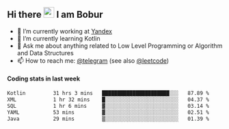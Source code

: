 ## Hi there <img src="https://media.giphy.com/media/hvRJCLFzcasrR4ia7z/giphy.gif" width="25px" height="25px"> I am Bobur

- 💼 I’m currently working at [Yandex](https://yandex.ru/)
- 🌱 I’m currently learning Kotlin
- 💬 Ask me about anything related to Low Level Programming or Algorithm and Data Structures
- 📫 How to reach me: [@telegram](https://t.me/octoant) (see also [@leetcode](https://leetcode.com/octoant/))    

#### Coding stats in last week

<!--START_SECTION:waka-->

```txt
Kotlin         31 hrs 3 mins   ██████████████████████░░░   87.89 %
XML            1 hr 32 mins    █░░░░░░░░░░░░░░░░░░░░░░░░   04.37 %
SQL            1 hr 6 mins     ▓░░░░░░░░░░░░░░░░░░░░░░░░   03.14 %
YAML           53 mins         ▓░░░░░░░░░░░░░░░░░░░░░░░░   02.51 %
Java           29 mins         ▒░░░░░░░░░░░░░░░░░░░░░░░░   01.39 %
```

<!--END_SECTION:waka-->
